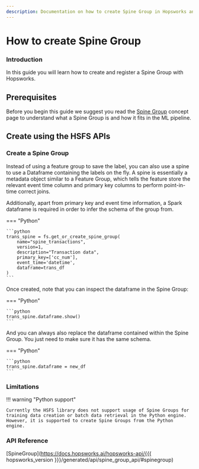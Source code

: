 ```yaml
---
description: Documentation on how to create Spine Group in Hopsworks and the different APIs available to interact with them.
---
```


# How to create Spine Group

### Introduction

In this guide you will learn how to create and register a Spine Group with Hopsworks.

## Prerequisites

Before you begin this guide we suggest you read the [Spine Group](../../../concepts/fs/feature_group/spine_group.md) concept page to understand what a Spine Group is and how it fits in the ML pipeline.

## Create using the HSFS APIs

### Create a Spine Group

Instead of using a feature group to save the label, you can also use a spine to use a Dataframe containing the labels on the fly. A spine is essentially a metadata object similar to a Feature Group, which tells the feature store the relevant event time column and primary key columns to perform point-in-time correct joins.

Additionally, apart from primary key and event time information, a Spark dataframe is required in order to infer the schema of the group from.

=== "Python"

    ```python
    trans_spine = fs.get_or_create_spine_group(
        name="spine_transactions",
        version=1,
        description="Transaction data",
        primary_key=['cc_num'],
        event_time='datetime',
        dataframe=trans_df
    )
    ```

Once created, note that you can inspect the dataframe in the Spine Group:

=== "Python"

    ```python
    trans_spine.dataframe.show()
    ```

And you can always also replace the dataframe contained within the Spine Group. You just need to make sure it has the same schema.

=== "Python"

    ```python
    trans_spine.dataframe = new_df
    ```

### Limitations

!!! warning "Python support"

    Currently the HSFS library does not support usage of Spine Groups for training data creation or batch data retrieval in the Python engine. However, it is supported to create Spine Groups from the Python engine.

### API Reference

[SpineGroup](https://docs.hopsworks.ai/hopsworks-api/{{{ hopsworks_version }}}/generated/api/spine_group_api/#spinegroup)
